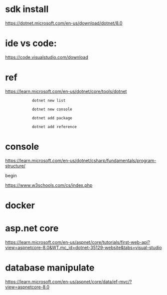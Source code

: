 # sdk install 

https://dotnet.microsoft.com/en-us/download/dotnet/8.0

# ide vs code: 

https://code.visualstudio.com/download

# ref


https://learn.microsoft.com/en-us/dotnet/core/tools/dotnet

                dotnet new list

                dotnet new console

                dotnet add package

                dotnet add reference

# console 

https://learn.microsoft.com/en-us/dotnet/csharp/fundamentals/program-structure/

begin

https://www.w3schools.com/cs/index.php


# docker




# asp.net core

https://learn.microsoft.com/en-us/aspnet/core/tutorials/first-web-api?view=aspnetcore-8.0&WT.mc_id=dotnet-35129-website&tabs=visual-studio

# database manipulate 

https://learn.microsoft.com/en-us/aspnet/core/data/ef-mvc/?view=aspnetcore-8.0
